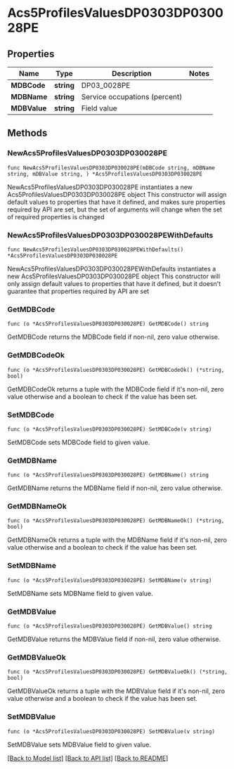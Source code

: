 # Acs5ProfilesValuesDP0303DP030028PE

## Properties

Name | Type | Description | Notes
------------ | ------------- | ------------- | -------------
**MDBCode** | **string** | DP03_0028PE | 
**MDBName** | **string** | Service occupations (percent) | 
**MDBValue** | **string** | Field value | 

## Methods

### NewAcs5ProfilesValuesDP0303DP030028PE

`func NewAcs5ProfilesValuesDP0303DP030028PE(mDBCode string, mDBName string, mDBValue string, ) *Acs5ProfilesValuesDP0303DP030028PE`

NewAcs5ProfilesValuesDP0303DP030028PE instantiates a new Acs5ProfilesValuesDP0303DP030028PE object
This constructor will assign default values to properties that have it defined,
and makes sure properties required by API are set, but the set of arguments
will change when the set of required properties is changed

### NewAcs5ProfilesValuesDP0303DP030028PEWithDefaults

`func NewAcs5ProfilesValuesDP0303DP030028PEWithDefaults() *Acs5ProfilesValuesDP0303DP030028PE`

NewAcs5ProfilesValuesDP0303DP030028PEWithDefaults instantiates a new Acs5ProfilesValuesDP0303DP030028PE object
This constructor will only assign default values to properties that have it defined,
but it doesn't guarantee that properties required by API are set

### GetMDBCode

`func (o *Acs5ProfilesValuesDP0303DP030028PE) GetMDBCode() string`

GetMDBCode returns the MDBCode field if non-nil, zero value otherwise.

### GetMDBCodeOk

`func (o *Acs5ProfilesValuesDP0303DP030028PE) GetMDBCodeOk() (*string, bool)`

GetMDBCodeOk returns a tuple with the MDBCode field if it's non-nil, zero value otherwise
and a boolean to check if the value has been set.

### SetMDBCode

`func (o *Acs5ProfilesValuesDP0303DP030028PE) SetMDBCode(v string)`

SetMDBCode sets MDBCode field to given value.


### GetMDBName

`func (o *Acs5ProfilesValuesDP0303DP030028PE) GetMDBName() string`

GetMDBName returns the MDBName field if non-nil, zero value otherwise.

### GetMDBNameOk

`func (o *Acs5ProfilesValuesDP0303DP030028PE) GetMDBNameOk() (*string, bool)`

GetMDBNameOk returns a tuple with the MDBName field if it's non-nil, zero value otherwise
and a boolean to check if the value has been set.

### SetMDBName

`func (o *Acs5ProfilesValuesDP0303DP030028PE) SetMDBName(v string)`

SetMDBName sets MDBName field to given value.


### GetMDBValue

`func (o *Acs5ProfilesValuesDP0303DP030028PE) GetMDBValue() string`

GetMDBValue returns the MDBValue field if non-nil, zero value otherwise.

### GetMDBValueOk

`func (o *Acs5ProfilesValuesDP0303DP030028PE) GetMDBValueOk() (*string, bool)`

GetMDBValueOk returns a tuple with the MDBValue field if it's non-nil, zero value otherwise
and a boolean to check if the value has been set.

### SetMDBValue

`func (o *Acs5ProfilesValuesDP0303DP030028PE) SetMDBValue(v string)`

SetMDBValue sets MDBValue field to given value.



[[Back to Model list]](../README.md#documentation-for-models) [[Back to API list]](../README.md#documentation-for-api-endpoints) [[Back to README]](../README.md)


